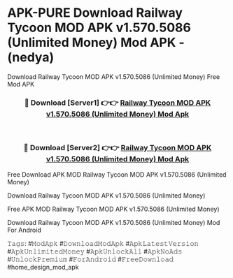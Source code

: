 # APK-PURE Download Railway Tycoon MOD APK v1.570.5086 (Unlimited Money) Mod APK - (nedya)
Download Railway Tycoon MOD APK v1.570.5086 (Unlimited Money) Free Mod APK

<div align="center">
<h3>🔴 Download [Server1] 👉👉 <a href="https://apk-comot.site?title=Railway_Tycoon_MOD_APK_v1.570.5086_(Unlimited_Money)">Railway Tycoon MOD APK v1.570.5086 (Unlimited Money) Mod Apk</a></h3><br>

<h3>🔴 Download [Server2] 👉👉 <a href="https://apk-comot.site?title=Railway_Tycoon_MOD_APK_v1.570.5086_(Unlimited_Money)">Railway Tycoon MOD APK v1.570.5086 (Unlimited Money) Mod Apk</a></h3>
</div>


Free Download APK MOD Railway Tycoon MOD APK v1.570.5086 (Unlimited Money)

Download Railway Tycoon MOD APK v1.570.5086 (Unlimited Money) 

Free APK MOD Railway Tycoon MOD APK v1.570.5086 (Unlimited Money) 

Download Railway Tycoon MOD APK v1.570.5086 (Unlimited Money) Mod For Android

𝚃𝚊𝚐𝚜: #𝙼𝚘𝚍𝙰𝚙𝚔 #𝙳𝚘𝚠𝚗𝚕𝚘𝚊𝚍𝙼𝚘𝚍𝙰𝚙𝚔 #𝙰𝚙𝚔𝙻𝚊𝚝𝚎𝚜𝚝𝚅𝚎𝚛𝚜𝚒𝚘𝚗 #𝙰𝚙𝚔𝚄𝚗𝚕𝚒𝚖𝚒𝚝𝚎𝚍𝙼𝚘𝚗𝚎𝚢 #𝙰𝚙𝚔𝚄𝚗𝚕𝚘𝚌𝚔𝙰𝚕𝚕 #𝙰𝚙𝚔𝙽𝚘𝙰𝚍𝚜 #𝚄𝚗𝚕𝚘𝚌𝚔𝙿𝚛𝚎𝚖𝚒𝚞𝚖 #𝙵𝚘𝚛𝙰𝚗𝚍𝚛𝚘𝚒𝚍 #𝙵𝚛𝚎𝚎𝙳𝚘𝚠𝚗𝚕𝚘𝚊𝚍 #home_design_mod_apk